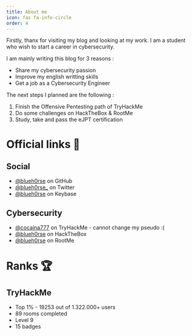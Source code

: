 ```yaml
---
title: About me
icon: fas fa-info-circle
order: 4
---
```


Firstly, thanx for visiting my blog and looking at my work.
I am a student who wish to start a career in cybersecurity.

I am mainly writing this blog for 3 reasons :
* Share my cybersecurity passion
* Improve my english writting skills
* Get a job as a Cybersecurity Engineer

The next steps I planned are the following :
1. Finish the Offensive Pentesting path of TryHackMe
2. Do some challenges on HackTheBox & RootMe
3. Study, take and pass the eJPT certification

# Official links 🔗

## Social

* [@blueh0rse](https://blueh0rse.github.io) on GitHub 
* [@blueh0rse_](https://twitter.com/blueh0rse_) on Twitter
* [@blueh0rse](https://keybase.io/blueh0rse) on Keybase 

## Cybersecurity

* [@cocaina777](https://tryhackme.com/p/cocaina777) on TryHackMe - cannot change my pseudo :(
* [@blueh0rse](https://app.hackthebox.com/users/1163741) on HackTheBox 
* [@blueh0rse](https://www.root-me.org/blueh0rse) on RootMe 

# Ranks 🏆

## TryHackMe
<script src="https://tryhackme.com/badge/422671"></script>
* Top 1% - 19253 out of 1.322.000+ users
* 89 rooms completed
* Level 9
* 15 badges
